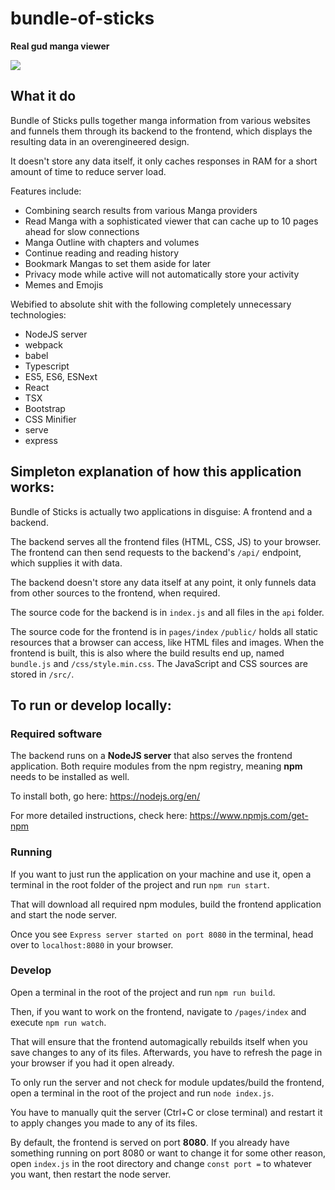 # bundle-of-sticks

**Real gud manga viewer**

![](https://i.imgur.com/nAaTFya.png)

## What it do

Bundle of Sticks pulls together manga information from various websites and funnels them through its backend to the frontend, which displays the resulting data in an overengineered design.

It doesn't store any data itself, it only caches responses in RAM for a short amount of time to reduce server load.

Features include:

-   Combining search results from various Manga providers
-   Read Manga with a sophisticated viewer that can cache up to 10 pages ahead for slow connections
-   Manga Outline with chapters and volumes
-   Continue reading and reading history
-   Bookmark Mangas to set them aside for later
-   Privacy mode while active will not automatically store your activity
-   Memes and Emojis

Webified to absolute shit with the following completely unnecessary technologies:

-   NodeJS server
-   webpack
-   babel
-   Typescript
-   ES5, ES6, ESNext
-   React
-   TSX
-   Bootstrap
-   CSS Minifier
-   serve
-   express

## Simpleton explanation of how this application works:

Bundle of Sticks is actually two applications in disguise: A frontend and a backend.

The backend serves all the frontend files (HTML, CSS, JS) to your browser.
The frontend can then send requests to the backend's `/api/` endpoint, which supplies it with data.

The backend doesn't store any data itself at any point, it only funnels data from other sources to the frontend, when required.

The source code for the backend is in `index.js` and all files in the `api` folder.

The source code for the frontend is in `pages/index`
`/public/` holds all static resources that a browser can access, like HTML files and images.
When the frontend is built, this is also where the build results end up, named `bundle.js` and `/css/style.min.css`.
The JavaScript and CSS sources are stored in `/src/`.

## To run or develop locally:

### Required software

The backend runs on a **NodeJS server** that also serves the frontend application. Both require modules from the npm registry, meaning **npm** needs to be installed as well.

To install both, go here: https://nodejs.org/en/

For more detailed instructions, check here: https://www.npmjs.com/get-npm

### Running

If you want to just run the application on your machine and use it, open a terminal in the root folder of the project and run
`npm run start`.

That will download all required npm modules, build the frontend application and start the node server.

Once you see `Express server started on port 8080` in the terminal, head over to `localhost:8080` in your browser.

### Develop

Open a terminal in the root of the project and run `npm run build`.

Then, if you want to work on the frontend, navigate to `/pages/index` and execute `npm run watch`.

That will ensure that the frontend automagically rebuilds itself when you save changes to any of its files. Afterwards, you have to refresh the page in your browser if you had it open already.

To only run the server and not check for module updates/build the frontend, open a terminal in the root of the project and run `node index.js`.

You have to manually quit the server (Ctrl+C or close terminal) and restart it to apply changes you made to any of its files.

By default, the frontend is served on port **8080**.
If you already have something running on port 8080 or want to change it for some other reason, open `index.js` in the root directory and change `const port =` to whatever you want, then restart the node server.
